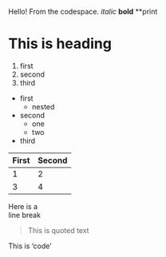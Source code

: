 Hello! From the codespace.
*italic*
**bold**
\**print
# This is heading
1. first
2. second
1. third

- first
  - nested
- second
  - one
   - two
- third


First|Second
-|-
1|2
3|4


Here is a<br    />line break



> This is quoted text

This is ‘code’




